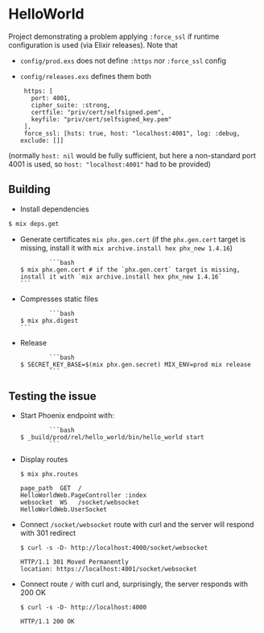 # HelloWorld

Project demonstrating a problem applying `:force_ssl` if runtime configuration is used (via Elixir releases). Note that

  * `config/prod.exs` does not define `:https` nor `:force_ssl` config
  * `config/releases.exs` defines them both

         https: [
           port: 4001,
           cipher_suite: :strong,
           certfile: "priv/cert/selfsigned.pem",
           keyfile: "priv/cert/selfsigned_key.pem"
         ],
         force_ssl: [hsts: true, host: "localhost:4001", log: :debug, exclude: []]

(normally `host: nil` would be fully sufficient, but here a non-standard port 4001 is used, so `host: "localhost:4001"` had to be provided)

## Building

  * Install dependencies

```bash
$ mix deps.get
```

  * Generate certificates `mix phx.gen.cert` (if the `phx.gen.cert` target is missing, install it with `mix archive.install hex phx_new 1.4.16`)

				```bash
        $ mix phx.gen.cert # if the `phx.gen.cert` target is missing, install it with `mix archive.install hex phx_new 1.4.16`
        ```

  * Compresses static files

				```bash
        $ mix phx.digest
        ```

  * Release

				```bash
        $ SECRET_KEY_BASE=$(mix phx.gen.secret) MIX_ENV=prod mix release
				```

## Testing the issue

  * Start Phoenix endpoint with:

				```bash
        $ _build/prod/rel/hello_world/bin/hello_world start
				```

  * Display routes

        $ mix phx.routes

        page_path  GET  /                                      HelloWorldWeb.PageController :index
        websocket  WS   /socket/websocket                      HelloWorldWeb.UserSocket

  * Connect `/socket/websocket` route with curl and the server will respond with 301 redirect

        $ curl -s -D- http://localhost:4000/socket/websocket

        HTTP/1.1 301 Moved Permanently
        location: https://localhost:4001/socket/websocket

  * Connect route `/` with curl and, surprisingly, the server responds with 200 OK

        $ curl -s -D- http://localhost:4000

        HTTP/1.1 200 OK

